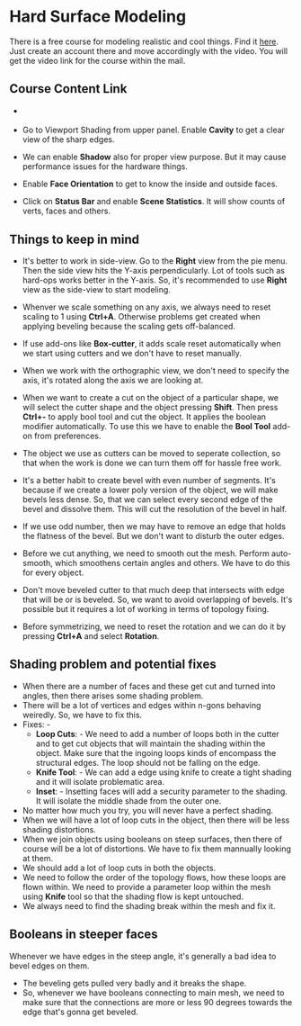 # Hard Surface Modeling

There is a free course for modeling realistic and cool things. Find it <a href="https://www.blenderbros.com/jumpstart">here</a>. Just create an account there and move accordingly with the video. You will get the video link for the course within the mail.

## Course Content Link
* <a href="https://www.blenderbros.com/products/hard-surface-modeling-jumpstart?cid=252d30ad-ca7e-457c-b259-9a97bc6be5a9"></a>



* Go to Viewport Shading from upper panel. Enable **Cavity** to get a clear view of the sharp edges.
* We can enable **Shadow** also for proper view purpose. But it may cause performance issues for the hardware things. 
* Enable **Face Orientation** to get to know the inside and outside faces.      
* Click on **Status Bar** and enable **Scene Statistics**. It will show counts of verts, faces and others. 


## Things to keep in mind
* It's better to work in side-view. Go to the **Right** view from the pie menu. Then the side view hits the Y-axis perpendicularly. Lot of tools such as hard-ops works better in the Y-axis. So, it's recommended to use **Right** view as the side-view to start modeling. 
* Whenver we scale something on any axis, we always need to reset scaling to 1 using **Ctrl+A**. Otherwise problems get created when applying beveling because the scaling gets off-balanced.
* If use add-ons like **Box-cutter**, it adds scale reset automatically when we start using cutters and we don't have to reset manually. 
* When we work with the orthographic view, we don't need to specify the axis, it's rotated along the axis we are looking at.





* When we want to create a cut on the object of a particular shape, we will select the cutter shape and the object pressing **Shift**. Then press **Ctrl+-** to apply bool tool and cut the object. It applies the boolean modifier automatically. To use this we have to enable the **Bool Tool** add-on from preferences.  
* The object we use as cutters can be moved to seperate collection, so that when the work is done we can turn them off for hassle free work.  

* It's a better habit to create bevel with even number of segments. It's because if we create a lower poly version of the object, we will make bevels less dense. So, that we can select every second edge of the bevel and dissolve them. This will cut the resolution of the bevel in half. 
* If we use odd number, then we may have to remove an edge that holds the flatness of the bevel. But we don't want to disturb the outer edges. 
* Before we cut anything, we need to smooth out the mesh. Perform auto-smooth, which smoothens certain angles and others. We have to do this for every object.
* Don't move beveled cutter to that much deep that intersects with edge that will be or is beveled. So, we want to avoid overlapping of bevels. It's possible but it requires a lot of working in terms of topology fixing. 
* Before symmetrizing, we need to reset the rotation and we can do it by pressing **Ctrl+A** and select **Rotation**.


## Shading problem and potential fixes
* When there are a number of faces and these get cut and turned into angles, then there arises some shading problem.
* There will be a lot of vertices and edges within n-gons behaving weiredly. So, we have to fix this.
* Fixes: -
    * **Loop Cuts**: - We need to add a number of loops both in the cutter and to get cut objects that will maintain the shading within the object. Make sure that the ingoing loops kinds of encompass the structural edges. The loop should not be falling on the edge.   
    * **Knife Tool**: - We can add a edge using knife to create a tight shading and it will isolate problematic area. 
    * **Inset**: - Insetting faces will add a security parameter to the shading. It will isolate the middle shade from the outer one.
* No matter how much you try, you will never have a perfect shading. 
* When we will have a lot of loop cuts in the object, then there will be less shading distortions.  
* When we join objects using booleans on steep surfaces, then there of course will be a lot of distortions. We have to fix them mannually looking at them.
* We should add a lot of loop cuts in both the objects.
* We need to follow the order of the topology flows, how these loops are flown within. We need to provide a parameter loop within the mesh using **Knife** tool so that the shading flow is kept untouched.  
* We always need to find the shading break within the mesh and fix it.    


## Booleans in steeper faces
Whenever we have edges in the steep angle, it's generally a bad idea to bevel edges on them.
* The beveling gets pulled very badly and it breaks the shape.
* So, whenever we have booleans connecting to main mesh, we need to make sure that the connections are more or less 90 degrees towards the edge that's gonna get beveled.